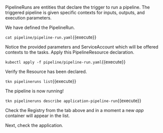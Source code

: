 PipelineRuns are entities that declare the trigger to run a pipeline. The triggered pipeline is given specific contexts for inputs, outputs, and execution parameters.

We have defined the PipelineRun.

`cat pipeline/pipeline-run.yaml`{{execute}}

Notice the provided parameters and ServiceAccount which will be offered contexts to the tasks. Apply this PipelineResource declaration.

`kubectl apply -f pipeline/pipeline-run.yaml`{{execute}}

Verify the Resource has been declared.

`tkn pipelineruns list`{{execute}}

The pipeline is now running! 

`tkn pipelineruns describe application-pipeline-run`{{execute}}

Check the Registry from the tab above and in a moment a new _app_ container will appear in the list.

Next, check the application.
